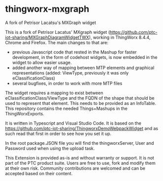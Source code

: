 # thingworx-mxgraph
A fork of Petrisor Lacatsu's MXGraph widget

This is a fork of Petrisor Lacatus' MXgraph widget (https://github.com/ptc-iot-sharing/MXGraphDiagramWidgetTWX), working in ThingWorx 8.4.4, Chrome and Firefox. The main changes to that are:
- previous Javascript code that rested in the Mashup for faster development, in the form of codehost widgets, is now embedded in the widget to allow easier usage.
- added another way of mapping between MTP elements and graphical representations (added: ViewType, previously it was only eClassificationClass)
- several bugfixes, in order to work with more MTP files

The widget requires a mapping to exist between eClassificationClass/ViewType and the FQDN of the shape that should be used to represent that element. This needs to be provided as an InfoTable. This repository contains the needed Things+Mashups in the ThingWorxExports.

It is written in Typescript and Visual Studio Code. It is based on the https://github.com/ptc-iot-sharing/ThingworxDemoWebpackWidget and as such read that first in order to see how you set it up.

In the root package.JSON file you will find the thingworxServer, User and Password used when using the upload task.

This Extension is provided as-is and without warranty or support. It is not part of the PTC product suite. Users are free to use, fork and modify them at their own risk. Community contributions are welcomed and can be accepted based on their content.
